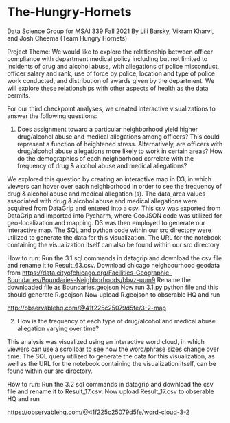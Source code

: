 # The-Hungry-Hornets
Data Science Group for MSAI 339 Fall 2021
By Lili Barsky, Vikram Kharvi, and Josh Cheema (Team
Hungry Hornets)

Project Theme: We would like to explore the relationship between officer compliance with department medical policy including but not limited to incidents of drug and alcohol abuse, with allegations of police misconduct, officer salary and rank, use of force by police, location and type of police work conducted, and distribution of awards given by the department. We will explore these relationships with other aspects of health as the data permits.

For our third checkpoint analyses, we created interactive visualizations to answer the following questions:

1) Does assignment toward a particular neighborhood yield higher drug/alcohol abuse and medical allegations among officers? This could represent a function of heightened stress. Alternatively, are officers with drug/alcohol abuse allegations more likely to work in certain areas? How do the demographics of each neighborhood correlate with the frequency of drug & alcohol abuse and medical allegations?

We explored this question by creating an interactive map in D3, in which viewers can hover over each neighborhood in order to see the frequency of drug & alcohol abuse and medical allegation (s). The data_area values associated with drug & alcohol abuse and medical allegations were acquired from DataGrip and entered into a csv. This csv was exported from DataGrip and imported into Pycharm, where GeoJSON code was utilized for geo-localization and mapping. D3 was then employed to generate our interactive map. The SQL and python code within our src directory were utilized to generate the data for this visualization. The URL for the notebook containing the visualization itself can also be found within our src directory.

How to run: Run the 3.1 sql commands in datagrip and download the csv file and rename it to Result_63.csv.
Download chicago neighbourhood geodata from https://data.cityofchicago.org/Facilities-Geographic-Boundaries/Boundaries-Neighborhoods/bbvz-uum9
Rename the downloaded file as Boundaries.geojson
Now run 3.1.py python file and this should generate R.geojson
Now upload R.geojson to obserable HQ and run

http://observablehq.com/@41f225c25079d5fe/3-2-map

2) How is the frequency of each type of drug/alcohol and medical abuse allegation varying over time?

This analysis was visualized using an interactive word cloud, in which viewers can use a scrollbar to see how the word/phrase sizes change over time. The SQL query utilized to generate the data for this visualization, as well as the URL for the notebook containing the visualization itself, can be found within our src directory.

How to run: Run the 3.2 sql commands in datagrip and download the csv file and rename it to Result_17.csv.
Now upload Result_17.csv to obserable HQ and run

https://observablehq.com/@41f225c25079d5fe/word-cloud-3-2
